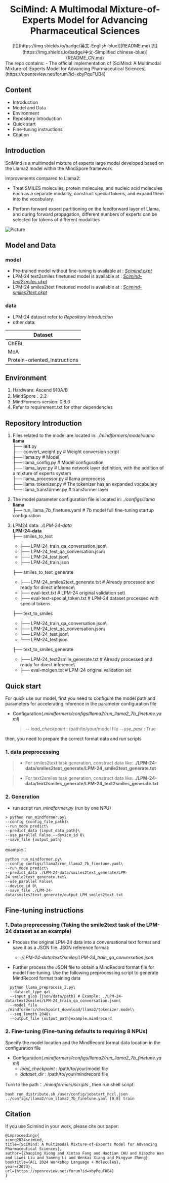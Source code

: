 # <center>SciMind: A Multimodal Mixture-of-Experts Model for Advancing Pharmaceutical Sciences</center>
<center>[![](https://img.shields.io/badge/英文-English-blue)](README.md) [![](https://img.shields.io/badge/中文-Simplified chinese-blue)](README_CN.md)</center>
The repo contains:
- The official implementation of [SciMind: A Multimodal Mixture-of-Experts Model for Advancing Pharmaceutical Sciences](https://openreview.net/forum?id=xbyPquFUB4)

## Content
- Introduction
- Model and Data
- Environment
- Repository Introduction
- Quick start
- Fine-tuning instructions
- Citation

## Introduction
SciMind is a multimodal mixture of experts large model developed based on the Llama2 model within the MindSpore framework

Improvements compared to Llama2:

- Treat SMILES molecules, protein molecules, and nucleic acid molecules each as a separate modality, construct special tokens, and expand them into the vocabulary.

- Perform forward expert partitioning on the feedforward layer of Llama, and during forward propagation, different numbers of experts can be selected for tokens of different modalities

![Picture](https://github.com/fangxintao/SciMind/blob/main/picture/scimind.png?raw=true "SciMind")

##  Model and Data
### model
- Pre-trained model without fine-tuning is available at : [*Scimind.ckpt*]()
- LPM-24 text2smiles finetuned model is available at : [*Scimind-text2smiles.ckpt*]()
- LPM-24 smiles2text finetuned model is available at : [*Scimind-smiles2text.ckpt*]()

### data
- LPM-24 dataset refer to *Repository Introduction*
- other data:
	
| Dataset  |
| ------------- |
| ChEBI  |
| MoA |
| Protein-oriented_Instructions |

## Environment

1. Hardware: Ascend 910A/B
2. MindSpore：2.2
3. MindFormers version: 0.8.0
4. Refer to requirement.txt for other dependencies

## Repository Introduction

1. Files related to the model are located in: *./mindformers/model/llama*\
   **llama**\
   ├── __init__.py\
   ├── convert_weight.py         # Weight conversion script\
   ├── llama.py                  # Model\
   ├── llama_config.py           # Model configuration \
   ├── llama_layer.py            # Llama network layer definition, with the addition of a mixture of experts system\
   ├── llama_processor.py        # llama preprocess\
   ├── llama_tokenizer.py        # The tokenizer has an expanded vocabulary\
   └── llama_transformer.py      # transformer layer
2. The model parameter configuration file is located in: *./configs/llama*\
   **llama**\
   ├── run_llama_7b_finetune.yaml         # 7b model full fine-tuning startup configuration
3. LPM24 data: *./LPM-24-data*\
   **LPM-24-data**\
   ├── smiles_to_text
   + ├── LPM-24_train_qa_conversation.json\
   + ├── LPM-24_test_qa_conversation.json\
   + ├── LPM-24_test.json\
   + ├── LPM-24_train.json
   
   ├── smiles_to_text_generate
   
   + ├── LPM-24_smiles2text_generate.txt # Already processed and ready for direct inference\
   + ├── eval-text.txt  # LPM-24 original validation set\
   + ├── eval-text-special_token.txt  # LPM-24 dataset processed with special tokens
   
   ├── text_to_smiles
   
   + ├── LPM-24_train_qa_conversation.json\
   + ├── LPM-24_test_qa_conversation.json\
   + └── LPM-24_test.json\
   + └── LPM-24_test.json
   
   ├── text_to_smiles_generate
   
   + ├── LPM-24_text2smile_generate.txt # Already processed and ready for direct inference\
   + ├── eval-molgen.txt # LPM-24 original validation set

## Quick start

For quick use our model, first you need to configure the model path and parameters for accelerating inference in the parameter configuration file

- Configuration(*.mindformers/configs/llama2/run_llama2_7b_finetune.yaml*)
  > -- *load_checkpoint* : /path/to/your/model file
  > --*use_past* : True

then, you need to prepare the correct format data and run scripts

### 1. data preprocessing

> - For smiles2text task generation, construct data like:
>    **./LPM-24-data/smiles2text_generate/LPM-24_smile2text_generate.txt**

> - For text2smiles task generation, construct data like:
>   **./LPM-24-data/text2smiles_generate/LPM-24_text2smiles_generate.txt**

### 2. Generation

-  run script *run_mindformer.py* (run by one NPU)

```
> python run_mindformer.py\
--config {config_file_path}\
--run_mode predict\
--predict_data {input_data_path}\
--use_parallel False --device_id 0\
--save_file {output_path}
```
example：

 ```
 python run_mindformer.py\
 --config configs/llama2/run_llama2_7b_finetune.yaml\
 --run_mode predict\
 --predict_data ./LPM-24-data/smiles2text_generate/LPM-24_smile2text_generate.txt\
 --use_parallel False\
 --device_id 0\
 --save_file ./LPM-24-data/smiles2text_generate/output_LPM_smiles2text.txt
 ```


## Fine-tuning instructions

### 1. Data preprecessing (Taking the smile2text task of the LPM-24 dataset as an example)

- Process the original LPM-24 data into a conversational text format and save it as a JSON file. JSON reference format:

	- *./LPM-24-data/text2smiles/LPM-24_train_qa_conversation.json*

- Further process the JSON file to obtain a MindRecord format file for model fine-tuning. Use the following preprocessing script to generate MindRecord format training data
```
  python llama_preprocess_2.py\
  --dataset_type qa\
  --input_glob {json/data/path} # Example: ./LPM-24-data/text2smiles/LPM-24_train_qa_conversation.json\
  --model_file ./mindformers/checkpoint_download/llama2/tokenizer.model\
  --seq_length 2048\
  --output_file {output_path}example.mindrecord
```

### 2. Fine-tuning (Fine-tuning defaults to requiring 8 NPUs)

Specify the model location and the MindRecord format data location in the configuration file

- Configuration(*.mindformers/configs/llama2/run_llama2_7b_finetune.yaml*)
  - *load_checkpoint* : /path/to/your/model file
  - *dataset_dir* : /path/to/your/mindrecord file

Turn to the path：*./mindformers/scripts* , then run shell script:

```
bash run_distribute.sh /user/config/jobstart_hccl.json ../configs/llama2/run_llama2_7b_finetune.yaml [0,8] train
```
## Citation

If you use Scimind in your work, please  cite our paper:
```
@inproceedings{
xiong2024scimind,
title={SciMind: A Multimodal Mixture-of-Experts Model for Advancing Pharmaceutical Sciences},
author={Zhaoping Xiong and Xintao Fang and Haotian CHU and Xiaozhe Wan and Liwei Liu and Yameng Li and Wenkai Xiang and Mingyue Zheng},
booktitle={ACL 2024 Workshop Language + Molecules},
year={2024},
url={https://openreview.net/forum?id=xbyPquFUB4}
}
```

